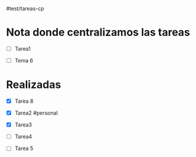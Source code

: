 
#test/tareas-cp 


# Nota donde centralizamos las tareas
 - [ ] Tarea1 

  - [ ] Tema 6


# Realizadas
  - [x] Tarea 8
 - [x] Tarea2 #personal 
 - [x] Tarea3
 - [ ] Tarea4
 - [ ] Tarea 5


 


